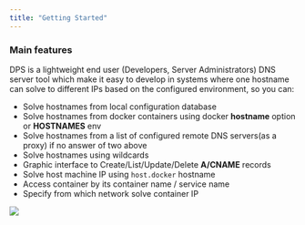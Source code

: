 ```yaml
---
title: "Getting Started"
---
```


### Main features

DPS is a lightweight end user (Developers, Server Administrators) DNS server tool
which make it easy to develop in systems where one hostname can solve to different IPs based
on the configured environment, so you can:

* Solve hostnames from local configuration database
* Solve hostnames from docker containers using docker **hostname** option or **HOSTNAMES** env
* Solve hostnames from a list of configured remote DNS servers(as a proxy) if no answer of two above
* Solve hostnames using wildcards
* Graphic interface to Create/List/Update/Delete **A/CNAME** records
* Solve host machine IP using `host.docker` hostname
* Access container by its container name / service name
* Specify from which network solve container IP


![](https://i.imgur.com/aR9dl0O.png?width=60pc)

